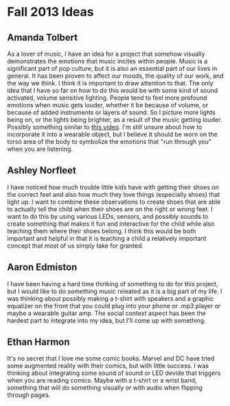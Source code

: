 Fall 2013 Ideas
===============

Amanda Tolbert
--------------

As a lover of music, I have an idea for a project that somehow visually demonstrates the emotions that music incites within people. Music is a significant part of pop culture, but it is also an essential part of our lives in general. It has been proven to affect our moods, the quality of our work, and the way we think. I think it is important to draw attention to that. The only idea that I have so far on how to do this would be with some kind of sound activated, volume sensitive lighting. People tend to feel more profound emotions when music gets louder, whether it be because of volume, or because of added instruments or layers of sound. So I picture more lights being on, or the lights being brighter, as a result of the music getting louder. Possibly something similar to [this video](http://www.youtube.com/watch?v=Zxpu41EQ78s). I'm still unsure about how to incorporate it into a wearable object, but I believe it should be worn on the torso area of the body to symbolize the emotions that "run through you" when you are listening.

Ashley Norfleet
---------------

I have noticed how much trouble little kids have with getting their shoes on the correct feet and also how much they love things (especially shoes) that light up. I want to combine these observations to create shoes that are able to actually tell the child when their shoes are on the right or wrong feet. I want to do this by using various LEDs, sensors, and possibly sounds to create something that makes it fun and interactive for the child while also teaching them where their shoes belong. I think this would be both important and helpful in that it is teaching a child a relatively important concept that most of us simply take for granted.

Aaron Edmiston
--------------

I have been having a hard time thinking of something to do for this project, but I would like to do something music releated as it is a big part of my life. I was thinking about possibly making a t-shirt with speakers and a graphic equalizer on the front that you could plug into your phone or .mp3 player or maybe a wearable guitar amp. The social context aspect has been the hardest part to integrate into my idea, but I'll come up with something.

Ethan Harmon
------------

It's no secret that I love me some comic books. Marvel and DC have tried some augmented reality with their comics, but with little success. I was thinking about integrating some sound of sound or LED devide that triggers when you are reading comics. Maybe with a t-shirt or a wrist band, something that will do something visually or with audio when flipping through pages.
